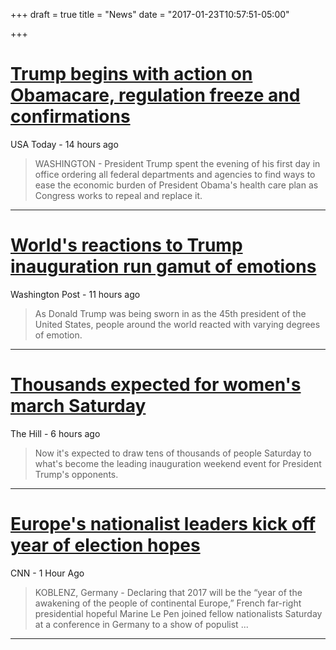 +++
draft = true
title = "News"
date = "2017-01-23T10:57:51-05:00"

+++
# [Trump begins with action on Obamacare, regulation freeze and confirmations](http://www.usatoday.com/story/news/politics/2017/01/20/donald-trump-first-day-barack-obama-white-house/96829932/)  

USA Today - ‎14 hours ago‎  

>WASHINGTON - President Trump spent the evening of his first day in office ordering all federal departments and agencies to find ways to ease the economic burden of President Obama's health care plan as Congress works to repeal and replace it.

***
# [World's reactions to Trump inauguration run gamut of emotions](https://www.washingtonpost.com/world/vignettes-from-mexico-brussels-london-and-russia--as-people-watch-trump-inauguration/2017/01/20/cc05bfd0-dd87-11e6-8902-610fe486791c_story.html?utm_term=.ea235a2b873f)  

Washington Post - ‎11 hours ago  

>As Donald Trump was being sworn in as the 45th president of the United States, people around the world reacted with varying degrees of emotion.

***
# [Thousands expected for women's march Saturday](http://www.thehill.com/homenews/315374-thousands-expected-to-attend-womens-march-saturday)   

The Hill - ‎6 hours ago 

>Now it's expected to draw tens of thousands of people Saturday to what's become the leading inauguration weekend event for President Trump's opponents.

***
# [Europe's nationalist leaders kick off year of election hopes](https://www.washingtonpost.com/world/europe/europes-nationalist-leaders-launch-year-of-election-hopes/2017/01/21/8f192dd0-dfb4-11e6-8902-610fe486791c_story.html?utm_term=.6444d0a3777f)
CNN - 1 Hour Ago  

>KOBLENZ, Germany - Declaring that 2017 will be the “year of the awakening of the people of continental Europe,” French far-right presidential hopeful Marine Le Pen joined fellow nationalists Saturday at a conference in Germany to a show of populist ...

***
